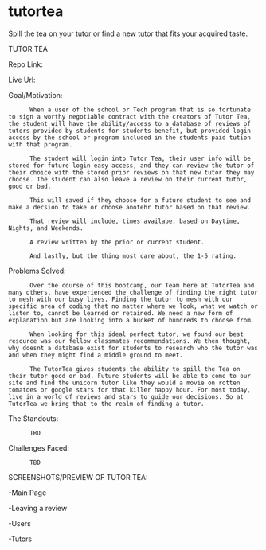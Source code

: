# tutortea
Spill the tea on your tutor or find a new tutor that fits your acquired taste.


TUTOR TEA



Repo Link:

Live Url: 



Goal/Motivation:

          When a user of the school or Tech program that is so fortunate to sign a worthy negotiable contract with the creators of Tutor Tea, the student will have the ability/access to a database of reviews of tutors provided by students for students benefit, but provided login access by the school or program included in the students paid tution with that program.

          The student will login into Tutor Tea, their user info will be stored for future login easy access, and they can review the tutor of their choice with the stored prior reviews on that new tutor they may choose. The student can also leave a review on their current tutor, good or bad. 

          This will saved if they choose for a future student to see and make a decsion to take or choose anotehr tutor based on that review. 

          That review will include, times availabe, based on Daytime, Nights, and Weekends.

          A review written by the prior or current student. 

          And lastly, but the thing most care about, the 1-5 rating. 



Problems Solved:

          Over the course of this bootcamp, our Team here at TutorTea and many others, have experienced the challenge of finding the right tutor to mesh with our busy lives. Finding the tutor to mesh with our specific area of coding that no matter where we look, what we watch or listen to, cannot be learned or retained. We need a new form of explanation but are looking into a bucket of hundreds to choose from. 
          
          When looking for this ideal perfect tutor, we found our best resource was our fellow classmates recommendations. We then thought, why doesnt a database exist for students to research who the tutor was  and when they might find a middle ground to meet. 
          
          The TutorTea gives students the ability to spill the Tea on their tutor good or bad. Future students will be able to come to our site and find the unicorn tutor like they would a movie on rotten tomatoes or google stars for that killer happy hour. For most today, live in a world of reviews and stars to guide our decisions. So at TutorTea we bring that to the realm of finding a tutor.



The Standouts:

          TBD
    

Challenges Faced:
          
        
          TBD




SCREENSHOTS/PREVIEW 
OF TUTOR TEA:


-Main Page
          <img src="">

-Leaving a review
          <img src="">

-Users
          <img src="">

-Tutors
          <img src="">